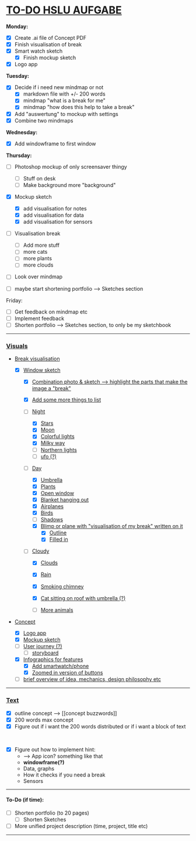 # <ins>TO-DO HSLU AUFGABE

**Monday:** 
- [x] Create .ai file of Concept PDF 
- [x] Finish visualisation of break
- [x] Smart watch sketch
    - [x] Finish mockup sketch
- [x] Logo app

**Tuesday:**
- [x] Decide if i need new mindmap or not
    - [x] markdown file with +/- 200 words
    - [x] mindmap "what is a break for me"
    - [x] mindmap "how does this help to take a break"

- [x] Add "auswertung" to mockup with settings
- [x] Combine two mindmaps

**Wednesday:**
- [x] Add windowframe to first window

**Thursday:**
- [ ] Photoshop mockup of only screensaver thingy
  - [ ] Stuff on desk
  - [ ] Make background more "background"

- [x] Mockup sketch
  - [x] add visualisation for notes
  - [x] add visualisation for data 
  - [x] add visualisation for sensors

- [ ] Visualisation break
  - [ ] Add more stuff
  - [ ] more cats
  - [ ] more plants
  - [ ] more clouds

- [ ] Look over mindmap

- [ ] maybe start shortening portfolio --> Sketches section

Friday: 
- [ ] Get feedback on mindmap etc
- [ ] Implement feedback
- [ ] Shorten portfolio --> Sketches section, to only be my sketchbook

___

### <ins>Visuals

- <ins>Break visualisation
  - [x] Window sketch
    - [x] Combination photo & sketch --> highlight the parts that make the image a "break"

    - [x] Add some more things to list

    - [ ] Night
        - [x] Stars
        - [x] Moon
        - [x] Colorful lights
        - [x] Milky way
        - [ ] Northern lights
        - [ ] ufo (?)

    - [ ] Day
        - [x] Umbrella
        - [x] Plants
        - [x] Open window
        - [x] Blanket hanging out 
        - [x] Airplanes
        - [x] Birds
        - [ ] Shadows
        - [x] Blimp or plane with "visualisation of my break" written on it
          - [x] Outline
          - [x] Filled in

    - [ ] Cloudy
        - [x] Clouds
        - [x] Rain
        - [x] Smoking chimney
        - [x] Cat sitting on roof with umbrella (?)
        - [ ] More animals


- <ins>Concept
    - [x] Logo app
    - [x] Mockup sketch
    - [ ] User journey (?) 
        - [ ] storyboard
    - [x] Infographics for features 
        - [x] Add smartwatch/phone
        - [x] Zoomed in version of buttons

    - [ ] brief overview of idea, mechanics, design philosophy etc 

___

### <ins> Text
- [x] outline concept --> [[concept buzzwords]]
- [x] 200 words max concept
- [x] Figure out if i want the 200 words distributed or if i want a block of text

<br>

- [x] Figure out how to implement hint:
    - --> App icon? something like that
    - **windowframe(?)**
    - Data, graphs
    - How it checks if you need a break
    - Sensors

___

#### To-Do (if time):
- [ ] Shorten portfolio (to 20 pages)
    - [ ] Shorten Sketches
- [ ] More unified project description (time, project, title etc)
___